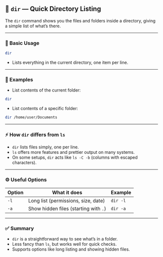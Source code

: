 ## 📂 `dir` — Quick Directory Listing

The `dir` command shows you the files and folders inside a directory, giving a simple list of what’s there.

---

### 🧾 Basic Usage

```bash
dir
```

* Lists everything in the current directory, one item per line.

---

### 📁 Examples

* List contents of the current folder:

```bash
dir
```

* List contents of a specific folder:

```bash
dir /home/user/Documents
```

---

### ⚡ How `dir` differs from `ls`

* `dir` lists files simply, one per line.
* `ls` offers more features and prettier output on many systems.
* On some setups, `dir` acts like `ls -C -b` (columns with escaped characters).

---

### ⚙️ Useful Options

| Option | What it does                          | Example  |
| ------ | ------------------------------------- | -------- |
| `-l`   | Long list (permissions, size, date)   | `dir -l` |
| `-a`   | Show hidden files (starting with `.`) | `dir -a` |

---

### ✅ Summary

* `dir` is a straightforward way to see what’s in a folder.
* Less fancy than `ls`, but works well for quick checks.
* Supports options like long listing and showing hidden files.
